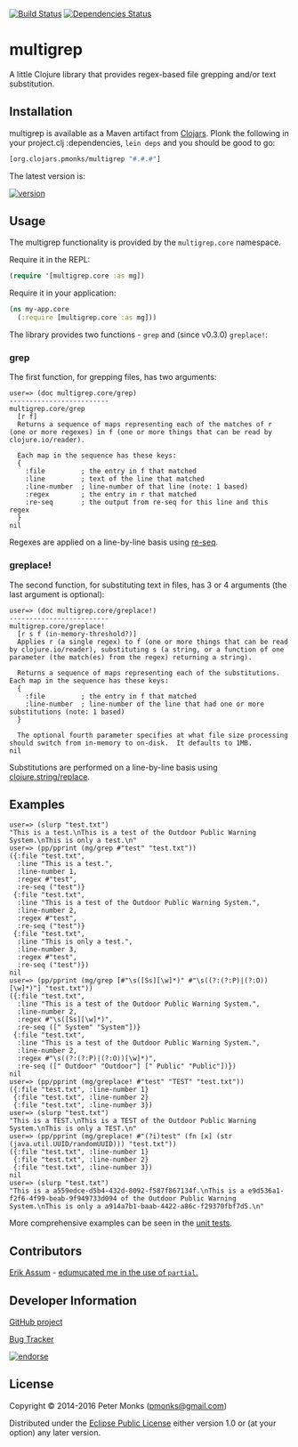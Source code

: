 [![Build Status](https://travis-ci.org/pmonks/multigrep.svg?branch=master)](https://travis-ci.org/pmonks/multigrep)
[![Dependencies Status](http://jarkeeper.com/pmonks/multigrep/status.svg)](http://jarkeeper.com/pmonks/multigrep)

# multigrep

A little Clojure library that provides regex-based file grepping and/or text substitution.

## Installation

multigrep is available as a Maven artifact from [Clojars](https://clojars.org/org.clojars.pmonks/multigrep).
Plonk the following in your project.clj :dependencies, `lein deps` and you should be good to go:

```clojure
[org.clojars.pmonks/multigrep "#.#.#"]
```

The latest version is:

[![version](https://clojars.org/org.clojars.pmonks/multigrep/latest-version.svg)](https://clojars.org/org.clojars.pmonks/multigrep)

## Usage

The multigrep functionality is provided by the `multigrep.core` namespace.

Require it in the REPL:

```clojure
(require '[multigrep.core :as mg])
```

Require it in your application:

```clojure
(ns my-app.core
  (:require [multigrep.core :as mg]))
```

The library provides two functions - `grep` and (since v0.3.0) `greplace!`:

### grep

The first function, for grepping files, has two arguments:

```
user=> (doc multigrep.core/grep)
-------------------------
multigrep.core/grep
  [r f]
  Returns a sequence of maps representing each of the matches of r (one or more regexes) in f (one or more things that can be read by clojure.io/reader).

  Each map in the sequence has these keys:
  {
    :file         ; the entry in f that matched
    :line         ; text of the line that matched
    :line-number  ; line-number of that line (note: 1 based)
    :regex        ; the entry in r that matched
    :re-seq       ; the output from re-seq for this line and this regex
  }
nil
```

Regexes are applied on a line-by-line basis using [re-seq](http://clojuredocs.org/clojure.core/re-seq).

### greplace!

The second function, for substituting text in files, has 3 or 4 arguments (the last argument is optional):

```
user=> (doc multigrep.core/greplace!)
-------------------------
multigrep.core/greplace!
  [r s f (in-memory-threshold?)]
  Applies r (a single regex) to f (one or more things that can be read by clojure.io/reader), substituting s (a string, or a function of one parameter (the match(es) from the regex) returning a string).

  Returns a sequence of maps representing each of the substitutions.  Each map in the sequence has these keys:
  {
    :file         ; the entry in f that matched
    :line-number  ; line-number of the line that had one or more substitutions (note: 1 based)
  }

  The optional fourth parameter specifies at what file size processing should switch from in-memory to on-disk.  It defaults to 1MB.
nil
```

Substitutions are performed on a line-by-line basis using [clojure.string/replace](http://clojuredocs.org/clojure.string/replace).

## Examples

```
user=> (slurp "test.txt")
"This is a test.\nThis is a test of the Outdoor Public Warning System.\nThis is only a test.\n"
user=> (pp/pprint (mg/grep #"test" "test.txt"))
({:file "test.txt",
  :line "This is a test.",
  :line-number 1,
  :regex #"test",
  :re-seq ("test")}
 {:file "test.txt",
  :line "This is a test of the Outdoor Public Warning System.",
  :line-number 2,
  :regex #"test",
  :re-seq ("test")}
 {:file "test.txt",
  :line "This is only a test.",
  :line-number 3,
  :regex #"test",
  :re-seq ("test")})
nil
user=> (pp/pprint (mg/grep [#"\s([Ss][\w]*)" #"\s((?:(?:P)|(?:O))[\w]*)"] "test.txt"))
({:file "test.txt",
  :line "This is a test of the Outdoor Public Warning System.",
  :line-number 2,
  :regex #"\s([Ss][\w]*)",
  :re-seq ([" System" "System"])}
 {:file "test.txt",
  :line "This is a test of the Outdoor Public Warning System.",
  :line-number 2,
  :regex #"\s((?:(?:P)|(?:O))[\w]*)",
  :re-seq ([" Outdoor" "Outdoor"] [" Public" "Public"])})
nil
user=> (pp/pprint (mg/greplace! #"test" "TEST" "test.txt"))
({:file "test.txt", :line-number 1}
 {:file "test.txt", :line-number 2}
 {:file "test.txt", :line-number 3})
user=> (slurp "test.txt")
"This is a TEST.\nThis is a TEST of the Outdoor Public Warning System.\nThis is only a TEST.\n"
user=> (pp/pprint (mg/greplace! #"(?i)test" (fn [x] (str (java.util.UUID/randomUUID))) "test.txt"))
({:file "test.txt", :line-number 1}
 {:file "test.txt", :line-number 2}
 {:file "test.txt", :line-number 3})
nil
user=> (slurp "test.txt")
"This is a a559edce-d5b4-432d-8092-f587f867134f.\nThis is a e9d536a1-f2f6-4f99-beab-9f949733d094 of the Outdoor Public Warning System.\nThis is only a a914a7b1-baab-4422-a86c-f29370fbf7d5.\n"
```

More comprehensive examples can be seen in the [unit tests](https://github.com/pmonks/multigrep/blob/master/test/multigrep/core_test.clj).

## Contributors
[Erik Assum](https://github.com/slipset) - [edumucated me in the use of ```partial```.](https://twitter.com/slipset/status/522620387709169664)

## Developer Information

[GitHub project](https://github.com/pmonks/multigrep)

[Bug Tracker](https://github.com/pmonks/multigrep/issues)

[![endorse](https://api.coderwall.com/pmonks/endorsecount.png)](https://coderwall.com/pmonks)

## License

Copyright © 2014-2016 Peter Monks (pmonks@gmail.com)

Distributed under the [Eclipse Public License](http://www.eclipse.org/legal/epl-v10.html) either version 1.0 or (at your option) any later version.
